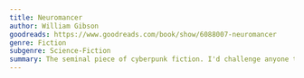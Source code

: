 ```yaml
---
title: Neuromancer
author: William Gibson
goodreads: https://www.goodreads.com/book/show/6088007-neuromancer
genre: Fiction
subgenre: Science-Fiction
summary: The seminal piece of cyberpunk fiction. I'd challenge anyone to read it and not be swept away in a wave of grime and neon.
---
```

